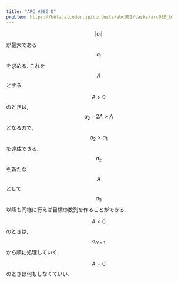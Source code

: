 ```yaml
---
title: "ARC #086 D"
problem: https://beta.atcoder.jp/contests/abc081/tasks/arc086_b
---
```

$$ \vert a_i \vert $$ が最大である $$ a_i $$ を求める. これを $$ A $$ とする.

$$ A \gt 0 $$ のときは, $$ a_2 + 2A \gt A $$ となるので, $$ a_2 \gt a_1 $$ を達成できる. $$ a_2 $$ を新たな $$ A $$ として $$ a_3 $$ 以降も同様に行えば目標の数列を作ることができる.

$$ A \lt 0 $$ のときは, $$ a_{N-1} $$ から順に処理していく.

$$ A = 0 $$ のときは何もしなくていい.
